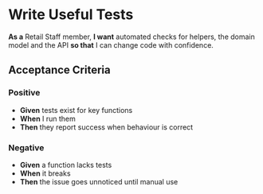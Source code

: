 # Write Useful Tests

**As a** Retail Staff member, **I want** automated checks for helpers, the domain model and the API **so that** I can change code with confidence.

## Acceptance Criteria

### Positive
- **Given** tests exist for key functions
- **When** I run them
- **Then** they report success when behaviour is correct

### Negative
- **Given** a function lacks tests
- **When** it breaks
- **Then** the issue goes unnoticed until manual use
